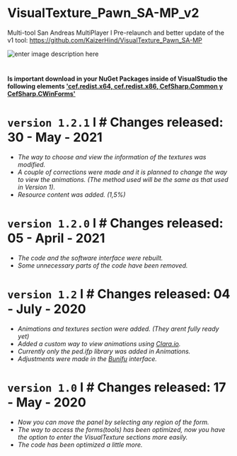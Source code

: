 # VisualTexture_Pawn_SA-MP_v2
Multi-tool San Andreas MultiPlayer l Pre-relaunch and better update of the v1 tool:
https://github.com/KaizerHind/VisualTexture_Pawn_SA-MP

![enter image description here](https://media.discordapp.net/attachments/522658194602852352/711783281611505684/unknown.png)
#
**Is important download in your NuGet Packages inside of VisualStudio the following elements ['cef.redist.x64, cef.redist.x86, CefSharp.Common y CefSharp.CWinForms'](https://youtu.be/fOzBVy-sDbM)**


#

# `version 1.2.1` l # Changes released: 30 - May - 2021

 - *The way to choose and view the information of the textures was modified.*
 - *A couple of corrections were made and it is planned to change the way to view the animations. (The method used will be the same as that used in Version 1).*
 - *Resource content was added. (1,5%)*

# `version 1.2.0` l # Changes released: 05 - April - 2021

 - *The code and the software interface were rebuilt.*
 - *Some unnecessary parts of the code have been removed.*

# `version 1.2` l # Changes released: 04 - July - 2020

 - *Animations and textures section were added. (They arent fully ready yet)*
 - *Added a custom way to view animations using [Clara.io](http://clara.io/).*
 - *Currently only the ped.ifp library was added in Animations.*
 - *Adjustments were made in the [Bunifu](https://bunifuframework.com/) interface.*

# `version 1.0` l # Changes released: 17 - May - 2020

 - *Now you can move the panel by selecting any region of the form.*
 - *The way to access the forms(tools) has been optimized, now you have the option to enter the VisualTexture sections more easily.*
 - *The code has been optimized a little more.*

